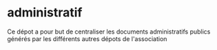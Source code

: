 # administratif

Ce dépot a pour but de centraliser les documents administratifs publics générés par les différents autres dépots de l'association

